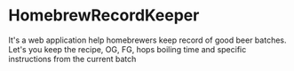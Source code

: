 HomebrewRecordKeeper
====================
It's a web application help homebrewers keep record of good beer batches. Let's you keep the recipe, OG, FG, hops boiling time and specific instructions from the current batch
